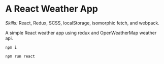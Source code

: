 # A React Weather App

*Skills:* React, Redux, SCSS, localStorage, isomorphic fetch, and webpack.

A simple React weather app using redux and OpenWeatherMap weather api.

```
npm i

npm run react
```
